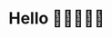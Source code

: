 <!-- <img width="100%" src="https://github.com/oghene-ella/oghene-ella/blob/master/Images/coverimg.svg" alt="cover" /> -->
<h1 align="left">Hello 👋🏾👩🏾‍💻</h1>
<!-- <h3>Welcome to my Github Profile</h3>
<p>My name is Oghenekaro Emmanuella, I'm a developer✨</p> -->

<!-- 
[![Top Langs](https://github-readme-stats.vercel.app/api/top-langs/?username=oghene-ella&hide_progress=true)](https://github.com/oghene-ella/github-readme-stats)

<img height="180em" src="https://github-readme-stats.vercel.app/api?username=oghene-ella&show_icons=true&&theme=radical&hide_border=true&&count_private=true&include_all_commits=true" /> -->


<!-- <h3 align="left">A Data Analyst.</h3> -->


<!-- - 🔭 I’m currently working on **Myself👨‍💻** -->

<!-- - 👨‍💻 All of my projects are available at [https://github.com/oghene-ella](https://github.com/oghene-ella) -->

<!-- - 📫 How to reach me **oghenekaro57@gmail.com** -->
<!-- 
<h3 align="left">Languages and Tools.</h3>
<ol>
<li>Python, JavaScript</li>
<li>NumPy, Pandas, Seaborn, SQL, Power Bi</li>
<li>Git, Github and Figma</li>

</ol> -->

<!-- <h3 align="left">Connect with me:</h3> -->
<!-- <p align="left">
<a href="https://twitter.com/_ellahhh__" target="blank"><img align="center" src="https://raw.githubusercontent.com/rahuldkjain/github-profile-readme-generator/master/src/images/icons/Social/twitter.svg" alt="_ellahhh__" height="30" width="40" /></a>
<a href="https://kaggle.com/ellahhh" target="blank"><img align="center" src="https://raw.githubusercontent.com/rahuldkjain/github-profile-readme-generator/master/src/images/icons/Social/kaggle.svg" alt="ellahhh" height="30" width="40" /></a>
<a href="https://dribbble.com/\ellyyo" target="blank"><img align="center" src="https://raw.githubusercontent.com/rahuldkjain/github-profile-readme-generator/master/src/images/icons/Social/dribbble.svg" alt="\ellyyo" height="30" width="40" /></a>
</p> -->
<!-- 
<h3 align="left">Languages and Tools:</h3>
<p align="left"> <a href="https://git-scm.com/" target="_blank" rel="noreferrer"> <img src="https://www.vectorlogo.zone/logos/git-scm/git-scm-icon.svg" alt="git" width="40" height="40"/> </a> <a href="https://www.python.org" target="_blank" rel="noreferrer"> <img src="https://raw.githubusercontent.com/devicons/devicon/master/icons/python/python-original.svg" alt="python" width="40" height="40"/> </a> </p> -->
<!-- 
<p>&nbsp;<img align="center" src="https://github-readme-stats.vercel.app/api?username=oghene-ella&show_icons=true&locale=en" alt="oghene-ella" /></p> -->

<!-- <p><img align="center" src="https://github-readme-streak-stats.herokuapp.com/?user=oghene-ella&" alt="oghene-ella" /></p> -->

